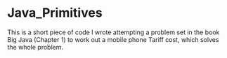# Java_Primitives
This is a short piece of code I wrote attempting a problem set in the book Big Java (Chapter 1) to work out a mobile phone Tariff cost, which solves the whole problem.
